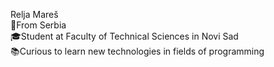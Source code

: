 Relja Mareš  
📍From Serbia   
🎓Student at Faculty of Technical Sciences in Novi Sad   
📚Curious to learn new technologies in fields of programming
